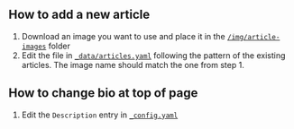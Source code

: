 ## How to add a new article
1. Download an image you want to use and place it in the <a href="https://github.com/sarafredman/sarafredman.github.io/tree/master/img/article-images">`/img/article-images`</a> folder
2. Edit the file in <a href="https://github.com/sarafredman/sarafredman.github.io/blob/master/_data/articles.yaml">`_data/articles.yaml`</a> following the pattern of the existing articles. The image name should match the one from step 1.

## How to change bio at top of page
1. Edit the `Description` entry in <a href="https://github.com/sarafredman/sarafredman.github.io/blob/master/_config.yml">`_config.yaml`</a>

